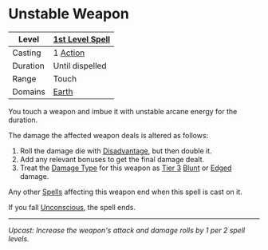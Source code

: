 # Unstable Weapon

| Level    | [1st Level Spell](1st%20Level%20Spells.md)                            |
| -------- | --------------------------------------------------------------------- |
| Casting  | 1 [Action](../../../../Game%20Procedures/Core%20Procedures/Action.md) |
| Duration | Until dispelled                                                       |
| Range    | Touch                                                                 |
| Domains  | [Earth](../../Spell%20Domains/Earth.md)                               |

You touch a weapon and imbue it with unstable arcane energy for the duration.

The damage the affected weapon deals is altered as follows:

1. Roll the damage die with [Disadvantage](../../../../Game%20Procedures/Die%20Rolling%20Mechanics/Disadvantage.md), but then double it.
2. Add any relevant bonuses to get the final damage dealt.
3. Treat the [Damage Type](../../../../Game%20Procedures/Combat/Damage/Damage%20Types/{Damage%20Types}.md) for this weapon as [Tier 3](../../../../Game%20Procedures/Combat/Damage/Damage%20Tiers/Tier%203.md) [Blunt](../../../../Game%20Procedures/Combat/Damage/Damage%20Types/Blunt.md) or [Edged](../../../../Game%20Procedures/Combat/Damage/Damage%20Types/Edged.md) damage.

Any other [Spells](../../../Spells.md) affecting this weapon end when this spell is cast on it.

If you fall [Unconscious](../../../../Game%20Procedures/Conditions/Unconscious.md), the spell ends.

---
*Upcast: Increase the weapon's attack and damage rolls by 1 per 2 spell levels.*
